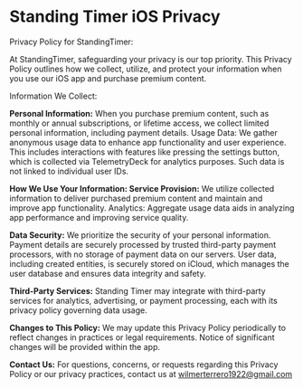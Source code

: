 # Standing Timer iOS Privacy
Privacy Policy for StandingTimer:

At StandingTimer, safeguarding your privacy is our top priority. This Privacy Policy outlines how we collect, utilize, and protect your information when you use our iOS app and purchase premium content.

Information We Collect: 

**Personal Information:** When you purchase premium content, such as monthly or annual subscriptions, or lifetime access, we collect limited personal information, including payment details. Usage Data: We gather anonymous usage data to enhance app functionality and user experience. This includes interactions with features like pressing the settings button, which is collected via TelemetryDeck for analytics purposes. Such data is not linked to individual user IDs.

**How We Use Your Information: Service Provision:** We utilize collected information to deliver purchased premium content and maintain and improve app functionality. Analytics: Aggregate usage data aids in analyzing app performance and improving service quality.

**Data Security:** We prioritize the security of your personal information. Payment details are securely processed by trusted third-party payment processors, with no storage of payment data on our servers. User data, including created entities, is securely stored on iCloud, which manages the user database and ensures data integrity and safety.

**Third-Party Services:** Standing Timer may integrate with third-party services for analytics, advertising, or payment processing, each with its privacy policy governing data usage.

**Changes to This Policy:** We may update this Privacy Policy periodically to reflect changes in practices or legal requirements. Notice of significant changes will be provided within the app.

**Contact Us:** For questions, concerns, or requests regarding this Privacy Policy or our privacy practices, contact us at wilmerterrero1922@gmail.com
